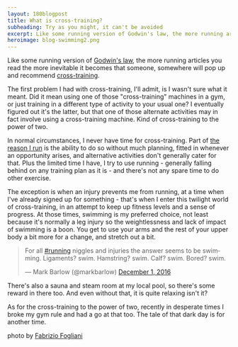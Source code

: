 ```yaml
---
layout: 180blogpost
title: What is cross-training?
subheading: Try as you might, it can't be avoided
excerpt: Like some running version of Godwin's law, the more running articles you read the more inevitable it becomes that someone, somewhere will pop up and recommend cross-training.
heroimage: blog-swimming2.png
---
```


<p>Like some running version of <a href="https://en.wikipedia.org/wiki/Godwin's_law">Godwin's law</a>, the more running articles you read the more inevitable it becomes that someone, somewhere will pop up and recommend <a href="http://www.runnersworld.com/tag/cross-training">cross-training</a>.</p>

<p>The first problem I had with cross-training, I'll admit, is I wasn't sure what it meant. Did it mean using one of those "cross-training" machines in a gym, or just training in a different type of activity to your usual one? I eventually figured out it's the latter, but that one of those alternate activities may in fact involve using a cross-training machine. Kind of cross-training to the power of two. </p>

<p>In normal circumstances, I never have time for cross-training. Part of <a href="{{ site.baseurl }}{% post_url 2017-1-18-why-I-started-running %}">the reason I run</a> is the ability to do so without much planning, fitted in whenever an opportunity arises, and alternative activities don't generally cater for that. Plus the limited time I have, I try to use running  - generally falling behind on any training plan as it is -  and there's not any spare time to do other exercise. </p>

<p>The exception is when an injury prevents me from running, at a time when I've already signed up for something - that's when I enter this twilight world of cross-training, in an attempt to keep up fitness levels and a sense of progress. At those times, swimming is my preferred choice, not least because it's normally a leg injury so the weightlessness and lack of impact of swimming is a boon. You get to use your arms and the rest of your upper body a bit more for a change, and stretch out a bit.</p>

<blockquote class="twitter-tweet tw-align-center" data-lang="en"><p lang="en" dir="ltr">For all <a href="https://twitter.com/hashtag/running?src=hash">#running</a> niggles and injuries the answer seems to be swimming. Ligaments? swim. Hamstring? swim. Calf? swim. Bored? swim.</p>&mdash; Mark Barlow (@markbarlow) <a href="https://twitter.com/markbarlow/status/804321638401658880">December 1, 2016</a></blockquote>
<script async src="//platform.twitter.com/widgets.js" charset="utf-8"></script>

<p>There's also a sauna and steam room at my local pool, so there's some reward in there too. And even without that, it is quite relaxing isn't it?</p>

<p>As for the cross-training to the power of two, recently in desperate times I broke my gym rule and had a go at that too. The tale of that dark day is for another time.</p>


<p class="photocredit text-muted"><i class="fa fa-creative-commons fa-fw"></i> photo by <a href="https://www.flickr.com/photos/ilfogliani/">Fabrizio Fogliani</a></p>

